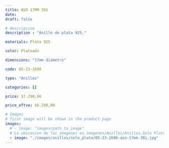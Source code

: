 ```yaml
---
title: ASO 17MM 301
date: 
draft: false

# descripcion
description : "Anillo de plata 925."

materials: Plata 925

color: Plateado

dimensions: "17mm diámetro"

code: 05-23-1690

type: "Anillos"

categories: []

price: $7.290,00

price_eftvo: $6.200,00

# Images
# first image will be shown in the product page
images:
  # - image: "images/path_to_image"
  # La ubicacion de las imagenes es imagenes/Anillos/Anillos.Solo Plata/05-23-1690-aso-17mm-301
  - image: "./images/anillos/solo_plata/05-23-1690-aso-17mm-301.jpg"
---
```

